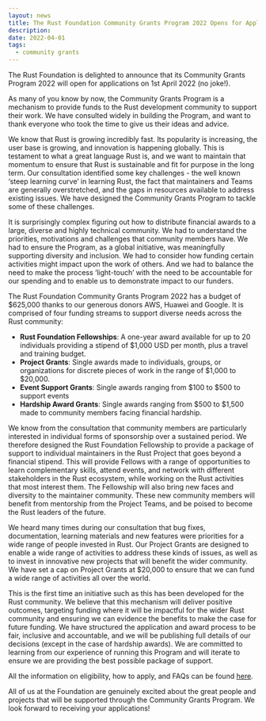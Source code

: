 ```yaml
---
layout: news
title: The Rust Foundation Community Grants Program 2022 Opens for Applications
description: 
date: 2022-04-01
tags:
  - community grants
---
```


The Rust Foundation is delighted to announce that its Community Grants Program 2022 will open for applications on 1st April 2022 (no joke!). 

As many of you know by now, the Community Grants Program is a mechanism to provide funds to the Rust development community to support their work. We have consulted widely in building the Program, and want to thank everyone who took the time to give us their ideas and advice. 

We know that Rust is growing incredibly fast. Its popularity is increasing, the user base is growing, and innovation is happening globally. This is testament to what a great language Rust is, and we want to maintain that momentum to ensure that Rust is sustainable and fit for purpose in the long term. Our consultation identified some key challenges - the well known ‘steep learning curve’ in learning Rust, the fact that maintainers and Teams are generally overstretched, and the gaps in resources available to address existing issues. We have designed the Community Grants Program to tackle some of these challenges. 

It is surprisingly complex figuring out how to distribute financial awards to a large, diverse and highly technical community. We had to understand the priorities, motivations and challenges that community members have. We had to ensure the Program, as a global initiative, was meaningfully supporting diversity and inclusion. We had to consider how funding certain activities might impact upon the work of others. And we had to balance the need to make the process ‘light-touch’ with the need to be accountable for our spending and to enable us to demonstrate impact to our funders. 

The Rust Foundation Community Grants Program 2022 has a budget of $625,000 thanks to our generous donors AWS, Huawei and Google. It is comprised of four funding streams to support diverse needs across the Rust community:

* **Rust Foundation Fellowships**:  A one-year award available for up to 20 individuals providing a stipend of $1,000 USD per month, plus a travel and training budget.
* **Project Grants**: Single awards made to individuals, groups, or organizations for discrete pieces of work in the range of $1,000 to $20,000.
* **Event Support Grants**: Single awards ranging from $100 to $500 to support events
* **Hardship Award Grants**: Single awards ranging from $500 to $1,500 made to community members facing financial hardship.

We know from the consultation that community members are particularly interested in individual forms of sponsorship over a sustained period. We therefore designed the Rust Foundation Fellowship to provide a package of support to individual maintainers in the Rust Project that goes beyond a financial stipend. This will provide Fellows with a range of opportunities to learn complementary skills, attend events, and network with different stakeholders in the Rust ecosystem, while working on the Rust activities that most interest them. The Fellowship will also bring new faces and diversity to the maintainer community. These new community members will benefit from mentorship from the Project Teams, and be poised to become the Rust leaders of the future.

We heard many times during our consultation that bug fixes, documentation, learning materials and new features were priorities for a wide range of people invested in Rust. Our Project Grants are designed to enable a wide range of activities to address these kinds of issues, as well as to invest in innovative new projects that will benefit the wider community. We have set a cap on Project Grants at $20,000 to ensure that we can fund a wide range of activities all over the world. 

This is the first time an initiative such as this has been developed for the Rust community. We believe that this mechanism will deliver positive outcomes, targeting funding where it will be impactful for the wider Rust community and ensuring we can evidence the benefits to make the case for future funding. We have structured the application and award process to be fair, inclusive and accountable, and we will be publishing full details of our decisions (except in the case of hardship awards). We are committed to learning from our experience of running this Program and will iterate to ensure we are providing the best possible package of support. 

All the information on eligibility, how to apply, and FAQs can be found [here](/grants/).

All of us at the Foundation are genuinely excited about the great people and projects that will be supported through the Community Grants Program.  We look forward to receiving your applications!

